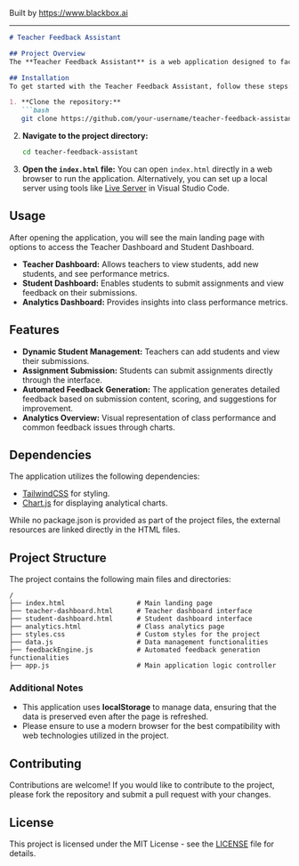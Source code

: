 
Built by https://www.blackbox.ai

---

```markdown
# Teacher Feedback Assistant

## Project Overview
The **Teacher Feedback Assistant** is a web application designed to facilitate feedback management between teachers and students. It provides a dashboard for teachers to track student submissions and performance, along with a student interface for submitting assignments and receiving detailed feedback. The application is built using HTML, CSS (via TailwindCSS), and vanilla JavaScript, incorporating responsive design principles to ensure usability across various devices.

## Installation
To get started with the Teacher Feedback Assistant, follow these steps:

1. **Clone the repository:**
   ```bash
   git clone https://github.com/your-username/teacher-feedback-assistant.git
   ```

2. **Navigate to the project directory:**
   ```bash
   cd teacher-feedback-assistant
   ```

3. **Open the `index.html` file:**
   You can open `index.html` directly in a web browser to run the application.
   Alternatively, you can set up a local server using tools like [Live Server](https://marketplace.visualstudio.com/items?itemName=ritwickdey.LiveServer) in Visual Studio Code.

## Usage
After opening the application, you will see the main landing page with options to access the Teacher Dashboard and Student Dashboard.

- **Teacher Dashboard:** Allows teachers to view students, add new students, and see performance metrics.
- **Student Dashboard:** Enables students to submit assignments and view feedback on their submissions.
- **Analytics Dashboard:** Provides insights into class performance metrics.

## Features
- **Dynamic Student Management:** Teachers can add students and view their submissions.
- **Assignment Submission:** Students can submit assignments directly through the interface.
- **Automated Feedback Generation:** The application generates detailed feedback based on submission content, scoring, and suggestions for improvement.
- **Analytics Overview:** Visual representation of class performance and common feedback issues through charts.

## Dependencies
The application utilizes the following dependencies:
- [TailwindCSS](https://tailwindcss.com/) for styling.
- [Chart.js](https://www.chartjs.org/) for displaying analytical charts.
  
While no package.json is provided as part of the project files, the external resources are linked directly in the HTML files.

## Project Structure
The project contains the following main files and directories:

```
/
├── index.html                  # Main landing page
├── teacher-dashboard.html      # Teacher dashboard interface
├── student-dashboard.html      # Student dashboard interface
├── analytics.html              # Class analytics page
├── styles.css                  # Custom styles for the project
├── data.js                     # Data management functionalities
├── feedbackEngine.js           # Automated feedback generation functionalities
├── app.js                      # Main application logic controller
```

### Additional Notes
- This application uses **localStorage** to manage data, ensuring that the data is preserved even after the page is refreshed.
- Please ensure to use a modern browser for the best compatibility with web technologies utilized in the project.

## Contributing
Contributions are welcome! If you would like to contribute to the project, please fork the repository and submit a pull request with your changes.

## License
This project is licensed under the MIT License - see the [LICENSE](LICENSE) file for details.
```